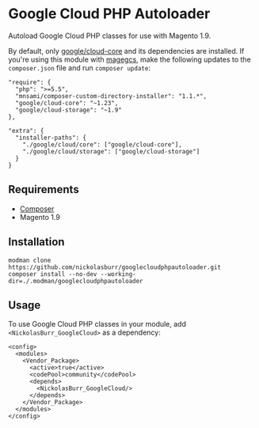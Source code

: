 # Google Cloud PHP Autoloader

Autoload Google Cloud PHP classes for use with Magento 1.9.

By default, only [google/cloud-core](https://packagist.org/packages/google/cloud-core) and its dependencies
are installed. If you're using this module with [magegcs](https://github.com/nickolasburr/magegcs), make the
following updates to the `composer.json` file and run `composer update`:

```
"require": {
  "php": ">=5.5",
  "mnsami/composer-custom-directory-installer": "1.1.*",
  "google/cloud-core": "~1.23",
  "google/cloud-storage": "~1.9"
},
```

```
"extra": {
  "installer-paths": {
    "./google/cloud/core": ["google/cloud-core"],
    "./google/cloud/storage": ["google/cloud-storage"]
  }
}
```

## Requirements

+ [Composer](https://getcomposer.org)
+ Magento 1.9

## Installation

```
modman clone https://github.com/nickolasburr/googlecloudphpautoloader.git
composer install --no-dev --working-dir=./.modman/googlecloudphpautoloader
```

## Usage

To use Google Cloud PHP classes in your module, add `<NickolasBurr_GoogleCloud>` as a dependency:

```
<config>
  <modules>
    <Vendor_Package>
      <active>true</active>
      <codePool>community</codePool>
      <depends>
        <NickolasBurr_GoogleCloud/>
      </depends>
    </Vendor_Package>
  </modules>
</config>
```

